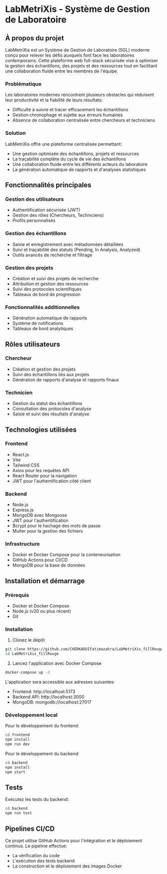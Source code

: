 # LabMetriXis - Système de Gestion de Laboratoire

## À propos du projet

LabMetriXis est un Système de Gestion de Laboratoire (SGL) moderne conçu pour relever les défis auxquels font face les laboratoires contemporains. Cette plateforme web full-stack sécurisée vise à optimiser la gestion des échantillons, des projets et des ressources tout en facilitant une collaboration fluide entre les membres de l'équipe.

### Problématique

Les laboratoires modernes rencontrent plusieurs obstacles qui réduisent leur productivité et la fiabilité de leurs résultats:
- Difficulté à suivre et tracer efficacement les échantillons
- Gestion chronophage et sujette aux erreurs humaines
- Absence de collaboration centralisée entre chercheurs et techniciens

### Solution

LabMetriXis offre une plateforme centralisée permettant:
- Une gestion optimisée des échantillons, projets et ressources
- La traçabilité complète du cycle de vie des échantillons
- Une collaboration fluide entre les différents acteurs du laboratoire
- La génération automatique de rapports et d'analyses statistiques

## Fonctionnalités principales

### Gestion des utilisateurs
- Authentification sécurisée (JWT)
- Gestion des rôles (Chercheurs, Techniciens)
- Profils personnalisés

### Gestion des échantillons
- Saisie et enregistrement avec métadonnées détaillées
- Suivi et traçabilité des statuts (Pending, In Analysis, Analyzed)
- Outils avancés de recherche et filtrage

### Gestion des projets
- Création et suivi des projets de recherche
- Attribution et gestion des ressources
- Suivi des protocoles scientifiques
- Tableaux de bord de progression

### Fonctionnalités additionnelles
- Génération automatique de rapports
- Système de notifications
- Tableaux de bord analytiques

## Rôles utilisateurs

### Chercheur
- Création et gestion des projets
- Suivi des échantillons liés aux projets
- Génération de rapports d'analyse et rapports finaux

### Technicien
- Gestion du statut des échantillons
- Consultation des protocoles d'analyse
- Saisie et suivi des résultats d'analyse

## Technologies utilisées

### Frontend
- React.js
- Vite
- Tailwind CSS
- Axios pour les requêtes API
- React Router pour la navigation
- JWT pour l'authentification côté client

### Backend
- Node.js
- Express.js
- MongoDB avec Mongoose
- JWT pour l'authentification
- Bcrypt pour le hachage des mots de passe
- Multer pour la gestion des fichiers

### Infrastructure
- Docker et Docker Compose pour la conteneurisation
- GitHub Actions pour CI/CD
- MongoDB pour la base de données

## Installation et démarrage

### Prérequis
- Docker et Docker Compose
- Node.js (v20 ou plus récent)
- Git

### Installation

1. Clonez le dépôt
```bash
git clone https://github.com/CHERKAOUIfatimazahra/LabMetriXis_fillRouge.git
cd LabMetriXis_fillRouge
```

2. Lancez l'application avec Docker Compose
```bash
docker-compose up -d
```

L'application sera accessible aux adresses suivantes:
- Frontend: http://localhost:5173
- Backend API: http://localhost:3000
- MongoDB: mongodb://localhost:27017

### Développement local

Pour le développement du frontend:
```bash
cd frontend
npm install
npm run dev
```

Pour le développement du backend:
```bash
cd backend
npm install
npm start
```

## Tests

Exécutez les tests du backend:
```bash
cd backend
npm run test
```

## Pipelines CI/CD

Ce projet utilise GitHub Actions pour l'intégration et le déploiement continus. Le pipeline effectue:
- La vérification du code
- L'exécution des tests backend
- La construction et le déploiement des images Docker
